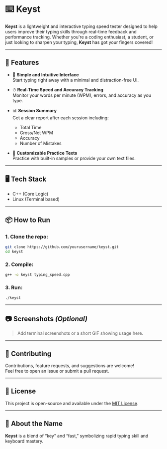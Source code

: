 # ⌨️ Keyst

**Keyst** is a lightweight and interactive typing speed tester designed to help users improve their typing skills through real-time feedback and performance tracking. Whether you're a coding enthusiast, a student, or just looking to sharpen your typing, **Keyst** has got your fingers covered!

---

## 🚀 Features

- 🧠 **Simple and Intuitive Interface**  
  Start typing right away with a minimal and distraction-free UI.

- ⏱ **Real-Time Speed and Accuracy Tracking**  
  Monitor your words per minute (WPM), errors, and accuracy as you type.

- 📊 **Session Summary**  
  Get a clear report after each session including:
  - Total Time
  - Gross/Net WPM
  - Accuracy
  - Number of Mistakes

- 📝 **Customizable Practice Texts**  
  Practice with built-in samples or provide your own text files.

---

## 🖥️ Tech Stack

- C++ (Core Logic)
- Linux (Terminal based)

---

## 📦 How to Run

### 1. Clone the repo:
```bash
git clone https://github.com/yourusername/keyst.git
cd keyst
```

### 2. Compile:
```bash
g++ -o keyst typing_speed.cpp
```

### 3. Run:
```bash
./keyst
```

---

## 📷 Screenshots *(Optional)*
> Add terminal screenshots or a short GIF showing usage here.

---

## 🙌 Contributing

Contributions, feature requests, and suggestions are welcome!  
Feel free to open an issue or submit a pull request.

---

## 📄 License

This project is open-source and available under the [MIT License](LICENSE).

---

## 💬 About the Name

**Keyst** is a blend of “key” and “fast,” symbolizing rapid typing skill and keyboard mastery.


